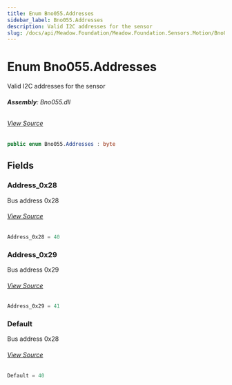 ```yaml
---
title: Enum Bno055.Addresses
sidebar_label: Bno055.Addresses
description: Valid I2C addresses for the sensor
slug: /docs/api/Meadow.Foundation/Meadow.Foundation.Sensors.Motion/Bno055.Addresses
---
```

# Enum Bno055.Addresses
Valid I2C addresses for the sensor

###### **Assembly**: Bno055.dll
###### [View Source](https://github.com/WildernessLabs/Meadow.Foundation.git/blob/develop/Source/Meadow.Foundation.Peripherals/Sensors.Motion.Bno055/Driver/Bno055.Enums.cs#L8)
```csharp title="Declaration"
public enum Bno055.Addresses : byte
```
## Fields
### Address_0x28
Bus address 0x28
###### [View Source](https://github.com/WildernessLabs/Meadow.Foundation.git/blob/develop/Source/Meadow.Foundation.Peripherals/Sensors.Motion.Bno055/Driver/Bno055.Enums.cs#L13)
```csharp title="Declaration"
Address_0x28 = 40
```
### Address_0x29
Bus address 0x29
###### [View Source](https://github.com/WildernessLabs/Meadow.Foundation.git/blob/develop/Source/Meadow.Foundation.Peripherals/Sensors.Motion.Bno055/Driver/Bno055.Enums.cs#L17)
```csharp title="Declaration"
Address_0x29 = 41
```
### Default
Bus address 0x28
###### [View Source](https://github.com/WildernessLabs/Meadow.Foundation.git/blob/develop/Source/Meadow.Foundation.Peripherals/Sensors.Motion.Bno055/Driver/Bno055.Enums.cs#L21)
```csharp title="Declaration"
Default = 40
```
